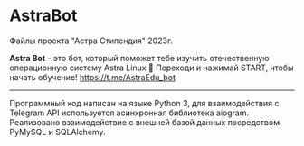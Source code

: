 # AstraBot
Файлы проекта "Астра Стипендия" 2023г.

**Astra Bot** - это бот, который поможет тебе изучить отечественную операционную систему Astra Linux 👋
Переходи и нажимай START, чтобы начать обучение!
https://t.me/AstraEdu_bot

__________________________________________

Программный код написан на языке Python 3, для взаимодействия с Telegram API используется асинхронная библиотека aiogram.
Реализовано взаимодействие с внешней базой данных посредством PyMySQL и SQLAlchemy.
